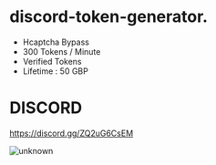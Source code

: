 # discord-token-generator.
* Hcaptcha Bypass
* 300 Tokens / Minute
* Verified Tokens
* Lifetime : 50 GBP


# DISCORD
https://discord.gg/ZQ2uG6CsEM


![unknown](https://youtu.be/XZoBsz3WDvo)

